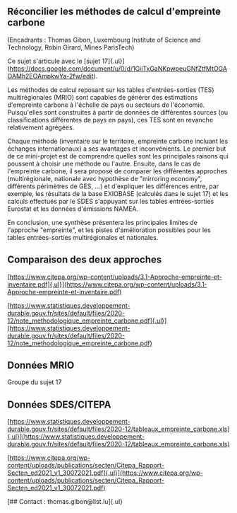 ## Réconcilier les méthodes de calcul d'empreinte carbone

(Encadrants : Thomas Gibon, Luxembourg Institute of Science and
Technology, Robin Girard, Mines ParisTech)

Ce sujet s'articule avec le [sujet
17]{.ul}](https://docs.google.com/document/u/0/d/1GijTxGaNKpwpeuGNfZtfMtOGAOAMh2EOAmpkwYa-2fw/edit).

Les méthodes de calcul reposant sur les tables d'entrées-sorties (TES)
multirégionales (MRIO) sont capables de générer des estimations
d'empreinte carbone à l'échelle de pays ou secteurs de l'économie.
Puisqu'elles sont construites à partir de données de différentes sources
(ou classifications différentes de pays en pays), ces TES sont en
revanche relativement agrégées.

Chaque méthode (inventaire sur le territoire, empreinte carbone incluant
les échanges internationaux) a ses avantages et inconvénients. Le
premier but de ce mini-projet est de comprendre quelles sont les
principales raisons qui poussent à choisir une méthode ou l'autre.
Ensuite, dans le cas de l'empreinte carbone, il sera proposé de comparer
les différentes approches (multirégionale, nationale avec hypothèse de
"mirroring economy", différents périmètres de GES, ...) et d'expliquer
les différences entre, par exemple, les résultats de la base EXIOBASE
(calculés dans le sujet 17) et les calculs effectués par le SDES
s'appuyant sur les tables entrées-sorties Eurostat et les données
d'émissions NAMEA.

En conclusion, une synthèse présentera les principales limites de
l'approche "empreinte", et les pistes d'amélioration possibles pour les
tables entrées-sorties multirégionales et nationales.

## Comparaison des deux approches

[https://www.citepa.org/wp-content/uploads/3.1-Approche-empreinte-et-inventaire.pdf]{.ul}](https://www.citepa.org/wp-content/uploads/3.1-Approche-empreinte-et-inventaire.pdf)

[https://www.statistiques.developpement-durable.gouv.fr/sites/default/files/2020-12/note_methodologique_empreinte_carbone.pdf]{.ul}](https://www.statistiques.developpement-durable.gouv.fr/sites/default/files/2020-12/note_methodologique_empreinte_carbone.pdf)

## Données MRIO

Groupe du sujet 17

## Données SDES/CITEPA

[https://www.statistiques.developpement-durable.gouv.fr/sites/default/files/2020-12/tableaux_empreinte_carbone.xls]{.ul}](https://www.statistiques.developpement-durable.gouv.fr/sites/default/files/2020-12/tableaux_empreinte_carbone.xls)

[https://www.citepa.org/wp-content/uploads/publications/secten/Citepa_Rapport-Secten_ed2021_v1_30072021.pdf]{.ul}](https://www.citepa.org/wp-content/uploads/publications/secten/Citepa_Rapport-Secten_ed2021_v1_30072021.pdf)

[## Contact : thomas.gibon\@list.lu]{.ul}
